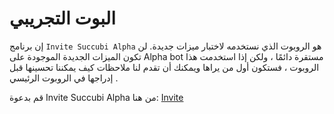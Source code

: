 # البوت التجريبي

إن برنامج `Invite Succubi Alpha` هو الروبوت الذي نستخدمه لاختبار ميزات جديدة. لن تكون الميزات الجديدة الموجودة على Alpha bot مستقرة دائمًا ، ولكن إذا استخدمت هذا الروبوت ، فستكون أول من يراها ويمكنك أن تقدم لنا ملاحظات كيف يمكننا تحسينها قبل إدراجها في الروبوت الرئيسي .

قم بدعوة Invite Succubi Alpha من هنا: [Invite](https://discordapp.com/oauth2/authorize?client_id=412380586737664020&permissions=268435616&scope=bot&redirect_uri=https://google.com)
